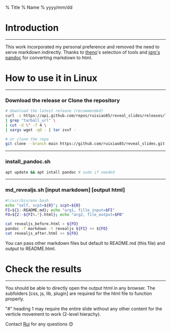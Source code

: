 % Title
% Name
% yyyy/mm/dd

# Introduction

---

This work incorporated my personal preference and removed the need to serve markdown indirectly. Thanks to [theno](https://github.com/theno/revealjs_template)'s selection of tools and [jgm's pandoc](https://github.com/jgm/pandoc) for converting markdown to html.

# How to use it in Linux

---

### Download the release or Clone the repository

```sh
# download the latest release (recommended)
curl -s https://api.github.com/repos/ruixiao85/reveal_slides/releases/latest \
| grep "tarball_url" \
| cut -d \" -f 4 \
| xargs wget -qO - | tar zxvf -
```
```sh
# or clone the repo
git clone --branch main https://github.com/ruixiao85/reveal_slides.git
```

---

### install_pandoc.sh

```sh
apt update && apt intall pandoc # sudo if needed
```

---

### md_revealjs.sh [input markdown] [output html]

```sh
#!/usr/bin/env bash
echo "self, scpt=${0}"; scpt=${0}
FI=${1:-README.md}; echo "arg1, fille_input=$FI"
FO=${2:-${FI%.*}.html}; echo "arg2, file_output=$FO"

cat revealjs_before.html > ${FO}
pandoc -f markdown -t revealjs ${FI} >> ${FO}
cat revealjs_after.html >> ${FO}
```
You can pass other markdown files but default to README.md (this file) and output to README.html.


# Check the results

---

You should be able to directly open the output html in any browser. The subfolders [css, js, lib, plugin] are required for the html file to function properly.

"#" heading 1 may require the entire slide without any other content for the verticle movement to work (2-level hierachy).

Contact [Rui](mailto:ruixiao85@gmail.com) for any questions 😊
